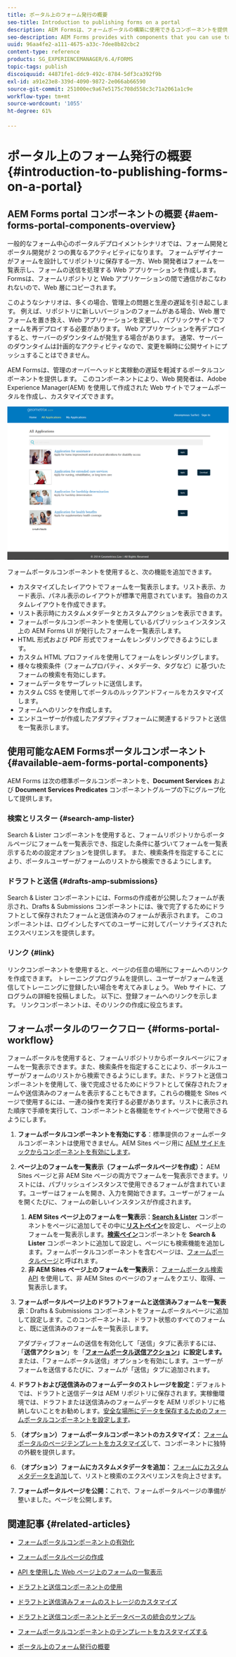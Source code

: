 ```yaml
---
title: ポータル上のフォーム発行の概要
seo-title: Introduction to publishing forms on a portal
description: AEM Formsは、フォームポータルの構築に使用できるコンポーネントを提供しています。 この記事では、使用可能なフォームポータルコンポーネントについて説明します。
seo-description: AEM Forms provides with components that you can use to build your forms portal. This articles introduces you to the available forms portal components.
uuid: 96aa4fe2-a111-4675-a33c-7dee8b82cbc2
content-type: reference
products: SG_EXPERIENCEMANAGER/6.4/FORMS
topic-tags: publish
discoiquuid: 44871fe1-ddc9-492c-8784-5df3ca392f9b
exl-id: a91e23e8-339d-4090-9872-2e066ab66590
source-git-commit: 251000ec9a67e5175c708d558c3c71a2061a1c9e
workflow-type: tm+mt
source-wordcount: '1055'
ht-degree: 61%

---
```


# ポータル上のフォーム発行の概要 {#introduction-to-publishing-forms-on-a-portal}

## AEM Forms portal コンポーネントの概要 {#aem-forms-portal-components-overview}

一般的なフォーム中心のポータルデプロイメントシナリオでは、フォーム開発とポータル開発が 2 つの異なるアクティビティになります。 フォームデザイナーがフォームを設計してリポジトリに保存する一方、Web 開発者はフォームを一覧表示し、フォームの送信を処理する Web アプリケーションを作成します。 Formsは、フォームリポジトリと Web アプリケーションの間で通信がおこなわれないので、Web 層にコピーされます。

このようなシナリオは、多くの場合、管理上の問題と生産の遅延を引き起こします。 例えば、リポジトリに新しいバージョンのフォームがある場合、Web 層でフォームを置き換え、Web アプリケーションを変更し、パブリックサイトでフォームを再デプロイする必要があります。 Web アプリケーションを再デプロイすると、サーバーのダウンタイムが発生する場合があります。 通常、サーバーのダウンタイムは計画的なアクティビティなので、変更を瞬時に公開サイトにプッシュすることはできません。

AEM Formsは、管理のオーバーヘッドと実稼動の遅延を軽減するポータルコンポーネントを提供します。 このコンポーネントにより、Web 開発者は、Adobe Experience Manager(AEM) を使用して作成された Web サイトでフォームポータルを作成し、カスタマイズできます。

![AEM Forms ポータル](assets/aem-forms-portal.png)

フォームポータルコンポーネントを使用すると、次の機能を追加できます。

* カスタマイズしたレイアウトでフォームを一覧表示します。リスト表示、カード表示、パネル表示のレイアウトが標準で用意されています。 独自のカスタムレイアウトを作成できます。
* リスト表示時にカスタムメタデータとカスタムアクションを表示できます。
* フォームポータルコンポーネントを使用しているパブリッシュインスタンス上の AEM Forms UI が発行したフォームを一覧表示します。
* HTML 形式および PDF 形式でフォームをレンダリングできるようにします。 
* カスタム HTML プロファイルを使用してフォームをレンダリングします。
* 様々な検索条件（フォームプロパティ、メタデータ、タグなど）に基づいたフォームの検索を有効にします。 
* フォームデータをサーブレットに送信します。
* カスタム CSS を使用してポータルのルックアンドフィールをカスタマイズします。 
* フォームへのリンクを作成します。
* エンドユーザーが作成したアダプティブフォームに関連するドラフトと送信を一覧表示します。

## 使用可能なAEM Formsポータルコンポーネント {#available-aem-forms-portal-components}

AEM Forms は次の標準ポータルコンポーネントを、**Document Services** および **Document Services Predicates** コンポーネントグループの下にグループ化して提供します。

### 検索とリスター {#search-amp-lister}

Search &amp; Lister コンポーネントを使用すると、フォームリポジトリからポータルページにフォームを一覧表示でき、指定した条件に基づいてフォームを一覧表示するための設定オプションを提供します。 また、検索条件を指定することにより、ポータルユーザーがフォームのリストから検索できるようにします。

### ドラフトと送信 {#drafts-amp-submissions}

Search &amp; Lister コンポーネントには、Formsの作成者が公開したフォームが表示され、Drafts &amp; Submissions コンポーネントには、後で完了するためにドラフトとして保存されたフォームと送信済みのフォームが表示されます。 このコンポーネントは、ログインしたすべてのユーザーに対してパーソナライズされたエクスペリエンスを提供します。

### リンク {#link}

リンクコンポーネントを使用すると、ページの任意の場所にフォームへのリンクを作成できます。 トレーニングプログラムを提供し、ユーザーがフォームを送信してトレーニングに登録したい場合を考えてみましょう。 Web サイトに、プログラムの詳細を投稿しました。 以下に、登録フォームへのリンクを示します。 リンクコンポーネントは、そのリンクの作成に役立ちます。

## フォームポータルのワークフロー {#forms-portal-workflow}

フォームポータルを使用すると、フォームリポジトリからポータルページにフォームを一覧表示できます。また、検索条件を指定することにより、ポータルユーザーがフォームのリストから検索できるようにします。また、ドラフトと送信コンポーネントを使用して、後で完成させるためにドラフトとして保存されたフォームや送信済みのフォームを表示することもできます。これらの機能を Sites ページで使用するには、一連の操作を実行する必要があります。リストに表示された順序で手順を実行して、コンポーネントと各機能をサイトページで使用できるようにします。

1. **フォームポータルコンポーネントを有効にする**：標準提供のフォームポータルコンポーネントは使用できません。AEM Sites ページ用に [AEM サイドキックからコンポーネントを有効にします](/help/forms/using/enabling-forms-portal-components.md)。
1. **ページ上のフォームを一覧表示（フォームポータルページを作成）：** AEM Sites ページと非 AEM Site ページの両方でフォームを一覧表示できます。リストには、パブリッシュインスタンスで使用できるフォームが含まれています。ユーザーはフォームを開き、入力を開始できます。ユーザーがフォームを開くたびに、フォームの新しいインスタンスが作成されます。

   1. **AEM Sites ページ上のフォームを一覧表示**：**[Search &amp; Lister](/help/forms/using/creating-form-portal-page.md)** コンポーネントをページに追加してその中に&#x200B;**[リストペイン](/help/forms/using/creating-form-portal-page.md#p-list-pane-p)**&#x200B;を設定し、 ページ上のフォームを一覧表示します。**[検索ペイン](/help/forms/using/creating-form-portal-page.md#search-pane)**&#x200B;コンポーネントを **Search &amp; Lister** コンポーネントに追加して設定し、ページにも検索機能を追加します。フォームポータルコンポーネントを含むページは、[フォームポータルページ](/help/forms/using/creating-form-portal-page.md)と呼ばれます。
   1. **非 AEM Sites ページ上のフォームを一覧表示：** [フォームポータル検索 API](/help/forms/using/listing-forms-webpage-using-apis.md) を使用して、非 AEM Sites のページのフォームをクエリ、取得、一覧表示します。

1. **フォームポータルページ上のドラフトフォームと送信済みフォームを一覧表示**：Drafts &amp; Submissions コンポーネントをフォームポータルページに追加して設定します。このコンポーネントは、ドラフト状態のすべてのフォームと、既に送信済みのフォームを一覧表示します。

   アダプティブフォームの送信を有効化して「送信」タブに表示するには、「**送信アクション**」を「**[フォームポータル送信アクション](https://helpx.adobe.com/in/experience-manager/6-4/forms/using/configuring-submit-actions.html)」に設定します。**&#x200B;または、「フォームポータル送信」オプションを有効にします。ユーザーがフォームを送信するたびに、フォームが「送信」タブに追加されます。

1. **ドラフトおよび送信済みのフォームデータのストレージを設定：**&#x200B;デフォルトでは、ドラフトと送信データは AEM リポジトリに保存されます。実稼働環境では、ドラフトまたは送信済みのフォームデータを AEM リポジトリに格納しないことをお勧めします。[安全な場所にデータを保存するためのフォームポータルコンポーネントを設定します](/help/forms/using/draft-submission-component.md#customizing-the-storage)。
1. **（オプション）フォームポータルコンポーネントのカスタマイズ：** [フォームポータルのページテンプレートをカスタマイズ](/help/forms/using/customizing-templates-forms-portal-components.md)して、コンポーネントに独特の外観を提供します。
1. **（オプション）フォームにカスタムメタデータを追加：** [フォームにカスタムメタデータを追加](/help/forms/using/customizing-templates-forms-portal-components.md)して、リストと検索のエクスペリエンスを向上させます。
1. **フォームポータルページを公開：**&#x200B;これで、フォームポータルページの準備が整いました。ページを公開します。

## 関連記事 {#related-articles}

* [フォームポータルコンポーネントの有効化](/help/forms/using/enabling-forms-portal-components.md)
* [フォームポータルページの作成 ](/help/forms/using/creating-form-portal-page.md)
* [API を使用した Web ページ上のフォームの一覧表示](/help/forms/using/listing-forms-webpage-using-apis.md)
* [ドラフトと送信コンポーネントの使用](/help/forms/using/draft-submission-component.md)
* [ドラフトと送信済みフォームのストレージのカスタマイズ](/help/forms/using/draft-submission-component.md#customizing-the-storage)
* [ドラフトと送信コンポーネントとデータベースの統合のサンプル](https://helpx.adobe.com/in/experience-manager/6-4/forms/using/integrate-draft-submission-database.html)

* [フォームポータルコンポーネントのテンプレートをカスタマイズする](/help/forms/using/customizing-templates-forms-portal-components.md)
* [ポータル上のフォーム発行の概要](/help/forms/using/introduction-publishing-forms.md)
